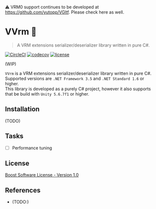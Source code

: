 ⚠ VRM0 support continues to be developed at https://github.com/yutopp/VGltf. Please check here as well.

# VVrm 👤

> A VRM extensions serializer/deserializer library written in pure C#.

[![CircleCI](https://circleci.com/gh/yutopp/VVrm.svg?style=svg)](https://circleci.com/gh/yutopp/VVrm)  [![codecov](https://codecov.io/gh/yutopp/VVrm/branch/master/graph/badge.svg)](https://codecov.io/gh/yutopp/VVrm)  [![license](https://img.shields.io/github/license/yutopp/VVrm.svg)](https://github.com/yutopp/VVrm/blob/master/LICENSE_1_0.txt)

(WIP)

`VVrm` is a VRM extensions serializer/deserializer library written in pure C#. Supported versions are `.NET Framework 3.5` and `.NET Standard 1.6` or higher.  
This library is developed as a purely C# project, however it also supports that be build with `Unity 5.6.7f1` or higher.

## Installation

(TODO)

## Tasks

- [ ] Performance tuning

## License

[Boost Software License - Version 1.0](./LICENSE_1_0.txt)

## References

- (TODO:)

